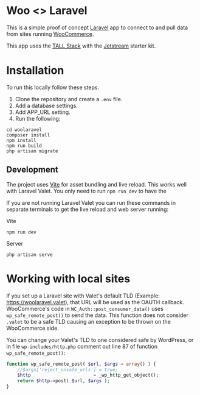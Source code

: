 # Woo <> Laravel
This is a simple proof of concept [Laravel](https://github.com/laravel/laravel) app to connect to and pull data from sites running [WooCommerce](https://woocommerce.com/).

This app uses the [TALL Stack](https://tallstack.dev/) with the [Jetstream](https://jetstream.laravel.com) starter kit. 


# Installation

To run this locally follow these steps.

1. Clone the repository and create a `.env` file.
2. Add a database settings.
3. Add APP_URL setting.
4. Run the following:

```
cd woolaravel
composer install
npm install
npm run build
php artisan migrate
```

## Development

The project uses [Vite](https://laravel.com/docs/10.x/vite) for asset bundling and live reload. This works well with Laravel Valet. You only need to run `npm run dev` to have the 

If you are not running Laravel Valet you can run these commands in separate terminals to get the live reload and web server running:

Vite
```
npm run dev
```

Server
```
php artisan serve
```

# Working with local sites

If you set up a Laravel site with Valet's default TLD (Example:  https://woolaravel.valet), that URL will be used as the OAUTH callback.
WooCommerce's code in  `WC_Auth::post_consumer_data()` uses `wp_safe_remote_post()` to send the data. This function does not consider `.valet` to be a safe TLD causing an exception to be thrown on the WooCommerce side.

You can change your Valet's TLD to one considered safe by WordPress, or in file `wp-includes/http.php` comment out line 87 of function `wp_safe_remote_post()`:
```php
function wp_safe_remote_post( $url, $args = array() ) {
	//$args['reject_unsafe_urls'] = true;
	$http                       = _wp_http_get_object();
	return $http->post( $url, $args );
}
```
